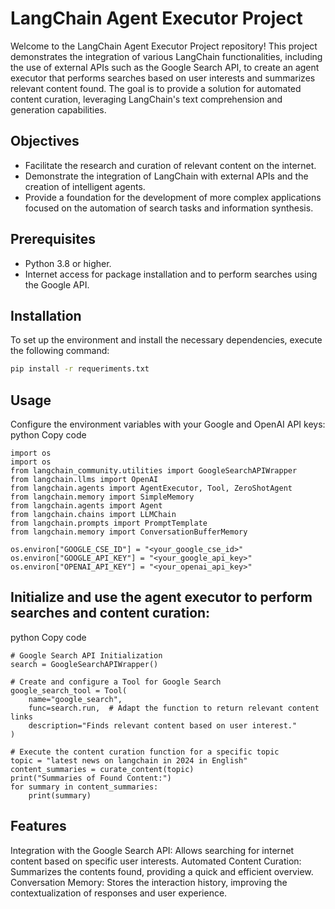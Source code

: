 # LangChain Agent Executor Project

Welcome to the LangChain Agent Executor Project repository! This project demonstrates the integration of various LangChain functionalities, including the use of external APIs such as the Google Search API, to create an agent executor that performs searches based on user interests and summarizes relevant content found. The goal is to provide a solution for automated content curation, leveraging LangChain's text comprehension and generation capabilities.

## Objectives

- Facilitate the research and curation of relevant content on the internet.
- Demonstrate the integration of LangChain with external APIs and the creation of intelligent agents.
- Provide a foundation for the development of more complex applications focused on the automation of search tasks and information synthesis.

## Prerequisites

- Python 3.8 or higher.
- Internet access for package installation and to perform searches using the Google API.

## Installation

To set up the environment and install the necessary dependencies, execute the following command:

```bash
pip install -r requeriments.txt
```
## Usage
Configure the environment variables with your Google and OpenAI API keys:
python
Copy code
```
import os
import os
from langchain_community.utilities import GoogleSearchAPIWrapper
from langchain.llms import OpenAI
from langchain.agents import AgentExecutor, Tool, ZeroShotAgent
from langchain.memory import SimpleMemory
from langchain.agents import Agent
from langchain.chains import LLMChain
from langchain.prompts import PromptTemplate
from langchain.memory import ConversationBufferMemory

os.environ["GOOGLE_CSE_ID"] = "<your_google_cse_id>"
os.environ["GOOGLE_API_KEY"] = "<your_google_api_key>"
os.environ["OPENAI_API_KEY"] = "<your_openai_api_key>"
```

## Initialize and use the agent executor to perform searches and content curation:
python
Copy code

```
# Google Search API Initialization
search = GoogleSearchAPIWrapper()

# Create and configure a Tool for Google Search
google_search_tool = Tool(
    name="google_search",
    func=search.run,  # Adapt the function to return relevant content links
    description="Finds relevant content based on user interest."
)

# Execute the content curation function for a specific topic
topic = "latest news on langchain in 2024 in English"
content_summaries = curate_content(topic)
print("Summaries of Found Content:")
for summary in content_summaries:
    print(summary)
```
## Features
Integration with the Google Search API: Allows searching for internet content based on specific user interests.
Automated Content Curation: Summarizes the contents found, providing a quick and efficient overview.
Conversation Memory: Stores the interaction history, improving the contextualization of responses and user experience.
